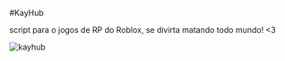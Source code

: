 #KayHub

script para o jogos de RP do Roblox, se divirta matando todo mundo! <3




![kayhub](https://user-images.githubusercontent.com/85133224/233494514-e68893c3-8d12-421e-b04f-8693f7d0fc27.png)
